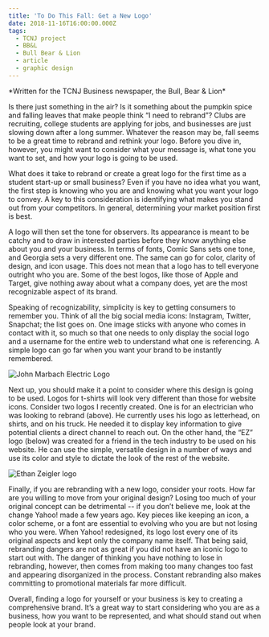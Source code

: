 ```yaml
---
title: 'To Do This Fall: Get a New Logo'
date: 2018-11-16T16:00:00.000Z
tags:
  - TCNJ project
  - BB&L
  - Bull Bear & Lion
  - article
  - graphic design
---
```

\*Written for the TCNJ Business newspaper, the Bull, Bear & Lion\*

Is there just something in the air? Is it something about the pumpkin spice and falling leaves that make people think “I need to rebrand”? Clubs are recruiting, college students are applying for jobs, and businesses are just slowing down after a long summer. Whatever the reason may be, fall seems to be a great time to rebrand and rethink your logo. Before you dive in, however, you might want to consider what your message is, what tone you want to set, and how your logo is going to be used.

What does it take to rebrand or create a great logo for the first time as a student start-up or small business? Even if you have no idea what you want, the first step is knowing who you are and knowing what you want your logo to convey. A key to this consideration is identifying what makes you stand out from your competitors. In general, determining your market position first is best.

A logo will then set the tone for observers. Its appearance is meant to be catchy and to draw in interested parties before they know anything else about you and your business. In terms of fonts, Comic Sans sets one tone, and Georgia sets a very different one. The same can go for color, clarity of design, and icon usage. This does not mean that a logo has to tell everyone outright who you are. Some of the best logos, like those of Apple and Target, give nothing away about what a company does, yet are the most recognizable aspect of its brand.

Speaking of recognizability, simplicity is key to getting consumers to remember you. Think of all the big social media icons: Instagram, Twitter, Snapchat; the list goes on. One image sticks with anyone who comes in contact with it, so much so that one needs to only display the social logo and a username for the entire web to understand what one is referencing. A simple logo can go far when you want your brand to be instantly remembered.

![John Marbach Electric Logo](/assets/john-marbach-electric-logo.png "John Marbach Electric Logo")

Next up, you should make it a point to consider where this design is going to be used. Logos for t-shirts will look very different than those for website icons. Consider two logos I recently created. One is for an electrician who was looking to rebrand (above). He currently uses his logo as letterhead, on shirts, and on his truck. He needed it to display key information to give potential clients a direct channel to reach out. On the other hand, the “EZ” logo (below) was created for a friend in the tech industry to be used on his website. He can use the simple, versatile design in a number of ways and use its color and style to dictate the look of the rest of the website.

![Ethan Zeigler logo](/assets/ez-logo.svg)

Finally, if you are rebranding with a new logo, consider your roots. How far are you willing to move from your original design? Losing too much of your original concept can be detrimental -- if you don’t believe me, look at the change Yahoo! made a few years ago. Key pieces like keeping an icon, a color scheme, or a font are essential to evolving who you are but not losing who you were. When Yahoo! redesigned, its logo lost every one of its original aspects and kept only the company name itself. That being said, rebranding dangers are not as great if you did not have an iconic logo to start out with. The danger of thinking you have nothing to lose in rebranding, however, then comes from making too many changes too fast and appearing disorganized in the process. Constant rebranding also makes committing to promotional materials far more difficult.

Overall, finding a logo for yourself or your business is key to creating a comprehensive brand. It’s a great way to start considering who you are as a business, how you want to be represented, and what should stand out when people look at your brand.